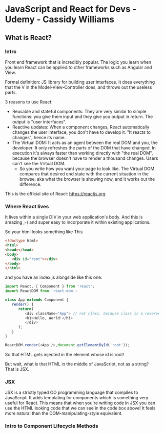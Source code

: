 # JavaScript and React for Devs - Udemy - Cassidy Williams

## What is React?
### Intro
Front end framework that is incredibly popular. The logic you learn when you learn React can be applied to other frameworks such as Angular and View.

Formal definition: JS library for building user interfaces.
It does everything that the V in the Model-View-Controller does, and throws out the useless parts.

3 reasons to use React:
* Reusable and stateful components: They are very similar to simple functions: you give them input and they give you output in return. The output is "user interfaces".
* Reactive updates: When a component changes, React automatically changes the user interface, you don't have to develop it. "It reacts to changes", hence its name.
* The Virtual DOM: It acts as an agent between the real DOM and you, the developer. It only refreshes the parts of the DOM that have changed. In execution it's always faster than working directly with "the real DOM", because the browser doesn't have to render a thousand changes. Users can't see the Virtual DOM.
   - So you write how you want your page to look like. The Virtual DOM compares that desired end state with the current situation in the browse, aka what the browser is showing now, and it works out the difference.

This is the official site of React: https://reactjs.org

### Where React lives
It lives within a single DIV in your web application's body. And this is amazing ;-) and super easy to incorporate it within existing applications.

So your html looks something like This
``` html
<!doctype html>
<html>
<head></head>
<body>
   <div id="root"></div>
</body>
</html>

```
and you have an index.js alongside like this one:
``` JavaScript
import React, { Component } from 'react';
import ReactDOM from 'react-dom';

class App extends Component {
   render() {
      return(
         <div className="App"> // not class, because class is a reserved JS word
         <h1>Hello, World!</h1>
         </div>
      );
   }
}

ReactDOM.render(<App />,document.getElementById('root'));
```
So that HTML gets injected in the element whose id is root!

But wait, what is that HTML in the middle of JavaScript, not as a string? That is JSX.

### JSX
JSX is a strictly typed OO programming language that compiles to JavaScript. It adds templating for components which is something very useful for React.
This means that when you're writing code in JSX you can use the HTML looking code that we can see in the code box above! It feels more natural than the DOM-manipulating-style equivalent.

### Intro to Component Lifecycle Methods
